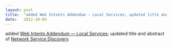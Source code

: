 ```yaml
---
layout: post
title:  "added Web Intents Addendum — Local Services; updated title and abstract of Network Service Discovery"
date:   2012-10-04
---
```


added [Web Intents Addendum — Local Services](http://www.w3.org/TR/webintents-local-services/); updated title and abstract of [Network Service Discovery](http://www.w3.org/TR/discovery-api/)

